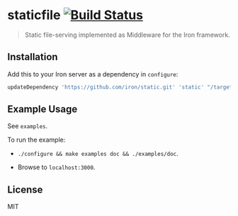 staticfile [![Build Status](https://secure.travis-ci.org/iron/staticfile.png?branch=master)](https://travis-ci.org/iron/staticfile)
====

> Static file-serving implemented as Middleware for the Iron framework.

## Installation

Add this to your Iron server as a dependency in `configure`:

```bash
updateDependency 'https://github.com/iron/static.git' 'static' "/target/$TARGET/lib"
```

## Example Usage

See `examples`.

To run the example:

- `./configure && make examples doc && ./examples/doc`.

- Browse to `localhost:3000`.

## License

MIT
